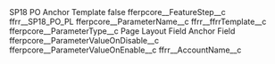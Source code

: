 <?xml version="1.0" encoding="UTF-8"?>
<CustomMetadata xmlns="http://soap.sforce.com/2006/04/metadata" xmlns:xsi="http://www.w3.org/2001/XMLSchema-instance" xmlns:xsd="http://www.w3.org/2001/XMLSchema">
    <label>SP18 PO Anchor Template</label>
    <protected>false</protected>
    <values>
        <field>fferpcore__FeatureStep__c</field>
        <value xsi:type="xsd:string">ffrr__SP18_PO_PL</value>
    </values>
    <values>
        <field>fferpcore__ParameterName__c</field>
        <value xsi:type="xsd:string">ffrr__ffrrTemplate__c</value>
    </values>
    <values>
        <field>fferpcore__ParameterType__c</field>
        <value xsi:type="xsd:string">Page Layout Field Anchor Field</value>
    </values>
    <values>
        <field>fferpcore__ParameterValueOnDisable__c</field>
        <value xsi:nil="true"/>
    </values>
    <values>
        <field>fferpcore__ParameterValueOnEnable__c</field>
        <value xsi:type="xsd:string">ffrr__AccountName__c</value>
    </values>
</CustomMetadata>
